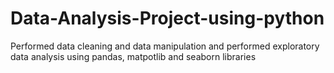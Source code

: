 # Data-Analysis-Project-using-python
Performed data cleaning and data manipulation and performed exploratory data analysis using pandas, matpotlib and seaborn libraries

